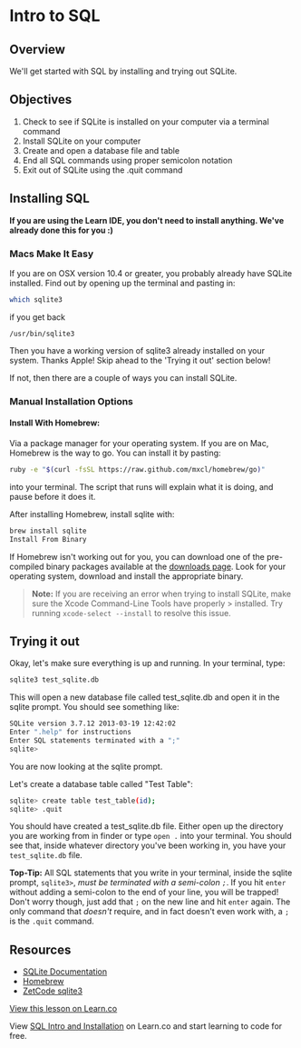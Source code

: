 # Intro to SQL

## Overview

We'll get started with SQL by installing and trying out SQLite.

## Objectives

1. Check to see if SQLite is installed on your computer via a terminal command
2. Install SQLite on your computer
3. Create and open a database file and table
4. End all SQL commands using proper semicolon notation
5. Exit out of SQLite using the .quit command

## Installing SQL

**If you are using the Learn IDE, you don't need to install anything. We've already done this for you :)**

### Macs Make It Easy

If you are on OSX version 10.4 or greater, you probably already have SQLite installed. Find out by opening up the terminal and pasting in:

```bash
which sqlite3
```

if you get back

`/usr/bin/sqlite3`

Then you have a working version of sqlite3 already installed on your system. Thanks Apple! Skip ahead to the 'Trying it out' section below!

If not, then there are a couple of ways you can install SQLite.

### Manual Installation Options

#### Install With Homebrew:

Via a package manager for your operating system. If you are on Mac, Homebrew is the way to go. You can install it by pasting:

```bash
ruby -e "$(curl -fsSL https://raw.github.com/mxcl/homebrew/go)"
```

into your terminal. The script that runs will explain what it is doing, and pause before it does it.

After installing Homebrew, install sqlite with:

```bash
brew install sqlite
Install From Binary
```

If Homebrew isn't working out for you, you can download one of the pre-compiled binary packages available at the [downloads page](http://www.sqlite.org/download.html). Look for your operating system, download and install the appropriate binary.

> **Note:** If you are receiving an error when trying to install SQLite, make sure the Xcode Command-Line Tools have properly > installed. Try running `xcode-select --install` to resolve this issue.

## Trying it out

Okay, let's make sure everything is up and running. In your terminal, type:

```bash
sqlite3 test_sqlite.db
```

This will open a new database file called test_sqlite.db and open it in the sqlite prompt. You should see something like:

```bash
SQLite version 3.7.12 2013-03-19 12:42:02
Enter ".help" for instructions
Enter SQL statements terminated with a ";"
sqlite>
```

You are now looking at the sqlite prompt.

Let's create a database table called "Test Table":

```bash
sqlite> create table test_table(id);
sqlite> .quit
```

You should have created a test_sqlite.db file. Either open up the directory you are working from in finder or type `open .` into your terminal. You should see that, inside whatever directory you've been working in, you have your `test_sqlite.db` file.

**Top-Tip:** All SQL statements that you write in your terminal, inside the sqlite prompt, `sqlite3>`, *must be terminated with a semi-colon `;`*. If you hit `enter` without adding a semi-colon to the end of your line, you will be trapped! Don't worry though, just add that `;` on the new line and hit `enter` again. The only command that *doesn't* require, and in fact doesn't even work with, a `;` is the `.quit` command.

## Resources

- [SQLite Documentation](http://www.sqlite.org/docs.html)
- [Homebrew](http://mxcl.github.com/homebrew/)
- [ZetCode sqlite3](http://zetcode.com/db/sqlite/)


<a href='https://learn.co/lessons/sql-intro-and-installation-readme' data-visibility='hidden'>View this lesson on Learn.co</a>

<p class='util--hide'>View <a href='https://learn.co/lessons/sql-intro-and-installation-readme'>SQL Intro and Installation</a> on Learn.co and start learning to code for free.</p>
